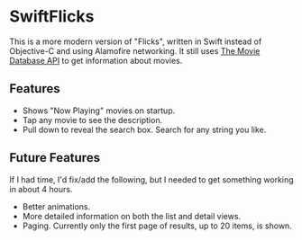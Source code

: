 # SwiftFlicks

This is a more modern version of "Flicks", written in Swift instead of Objective-C and using Alamofire networking. 
It still uses [The Movie Database API](https://www.themoviedb.org/documentation/api) to get information about movies.

## Features

* Shows "Now Playing" movies on startup.
* Tap any movie to see the description. 
* Pull down to reveal the search box. Search for any string you like.

## Future Features

If I had time, I'd fix/add the following, but I needed to get something working in about 4 hours. 

* Better animations.
* More detailed information on both the list and detail views.
* Paging. Currently only the first page of results, up to 20 items, is shown.

